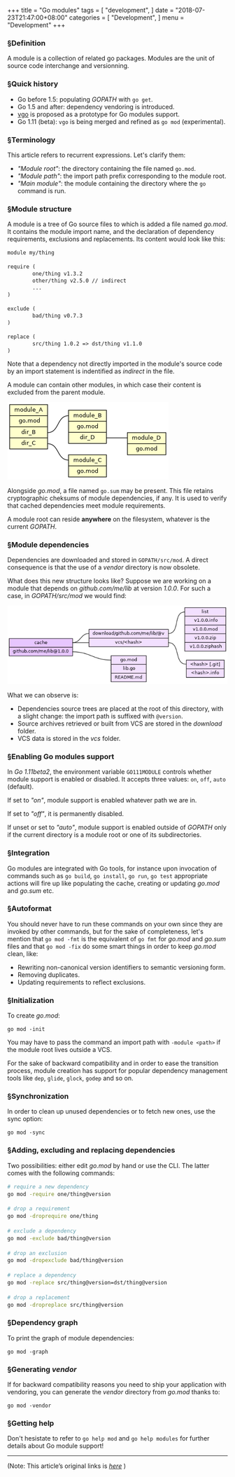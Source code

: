 
+++
title = "Go modules"
tags = [
    "development",
]
date = "2018-07-23T21:47:00+08:00"
categories = [
    "Development",
]
menu = "Development"
+++

### &sect;Definition
A module is a collection of related go packages. Modules are the unit of
source code interchange and versionning.


### &sect;Quick history
- Go before 1.5: populating *GOPATH* with `go get`.
- Go 1.5 and after: dependency vendoring is introduced.
- [vgo] is proposed as a prototype for Go modules support.
- Go 1.11 (beta): `vgo` is being merged and refined as `go mod` (experimental).


### &sect;Terminology
This article refers to recurrent expressions. Let's clarify them:

- *"Module root"*: the directory containing the file named `go.mod`.
- *"Module path"*: the import path prefix corresponding to the module root.
- *"Main module"*: the module containing the directory where the `go` command
is run.


### &sect;Module structure
A module is a tree of Go source files to which is added a file named *go.mod*.
It contains the module import name, and the declaration of dependency
requirements, exclusions and replacements. Its content would look like this:

```text
module my/thing
  
require (
        one/thing v1.3.2
        other/thing v2.5.0 // indirect
        ...
)

exclude (
        bad/thing v0.7.3
)

replace (
        src/thing 1.0.2 => dst/thing v1.1.0
)
```
<!--more-->
Note that a dependency not directly imported in the module's source code by
an import statement is indentified as *indirect* in the file.

A module can contain other modules, in which case their content is excluded
from the parent module.

![](/images/post/20180723215300.png)

Alongside *go.mod*, a file named `go.sum` may be present. This file retains
cryptographic cheksums of module dependencies, if any. It is used to verify
that cached dependencies meet module requirements.

A module root can reside **anywhere** on the filesystem, whatever is the
current *GOPATH*.

### &sect;Module dependencies
Dependencies are downloaded and stored in `GOPATH/src/mod`. A direct
consequence is that the use of a *vendor* directory is now obsolete.

What does this new structure looks like? Suppose we are working on a module
that depends on *github.com/me/lib* at version *1.0.0*. For such a case, in
*GOPATH/src/mod* we would find:

![](/images/post/20180723215301.png)

What we can observe is:

- Dependencies source trees are placed at the root of this directory, with a
slight change: the import path is suffixed with `@version`.
- Source archives retrieved or built from VCS are stored in the *download*
folder.
- VCS data is stored in the *vcs* folder.

### &sect;Enabling Go modules support
In *Go 1.11beta2*, the environment variable `GO111MODULE` controls whether
module support is enabled or disabled. It accepts three values: `on`, `off`,
`auto` (default).

If set to *"on"*, module support is enabled whatever path we are in.

If set to *"off"*, it is permanently disabled.

If unset or set to *"auto"*, module support is enabled outside of
*GOPATH* only if the current directory is a module root or one of
its subdirectories.


### &sect;Integration
Go modules are integrated with Go tools, for instance upon invocation of
commands such as `go build`, `go install`, `go run`, `go test` appropriate
actions will fire up like populating the cache, creating or updating *go.mod*
and *go.sum* etc.

### &sect;Autoformat
You should never have to run these commands on your own since they are
invoked by other commands, but for the sake of completeness, let's mention
that `go mod -fmt` is the equivalent of `go fmt` for *go.mod* and *go.sum*
files and that `go mod -fix` do some smart things in order to keep *go.mod*
clean, like:

- Rewriting non-canonical version identifiers to semantic versioning form.
- Removing duplicates.
- Updating requirements to reflect exclusions.


### &sect;Initialization
To create *go.mod*:
```
go mod -init
```
You may have to pass the command an import path with `-module <path>` if the
module root lives outside a VCS.

For the sake of backward compatibility and in order to ease the transition
process, module creation has support for popular dependency management tools
like `dep`, `glide`, `glock`, `godep` and so on.

### &sect;Synchronization
In order to clean up unused dependencies or to fetch new ones, use the sync
option:

```
go mod -sync
```

### &sect;Adding, excluding and replacing dependencies
Two possibilities: either edit *go.mod* by hand or use the CLI. The latter
comes with the following commands:

```bash
# require a new dependency
go mod -require one/thing@version

# drop a requirement
go mod -droprequire one/thing

# exclude a dependency
go mod -exclude bad/thing@version

# drop an exclusion
go mod -dropexclude bad/thing@version

# replace a dependency
go mod -replace src/thing@version=dst/thing@version

# drop a replacement
go mod -dropreplace src/thing@version
```

### &sect;Dependency graph
To print the graph of module dependencies:

```
go mod -graph
```

### &sect;Generating *vendor*
If for backward compatibility reasons you need to ship your application with
vendoring, you can generate the *vendor* directory from *go.mod* thanks to:

```
go mod -vendor
```

### &sect;Getting help
Don't hesistate to refer to `go help mod` and `go help modules` for further
details about Go module support!

[vgo]: https://github.com/golang/vgo

------------------

(Note: This article’s original links is [*here*](https://systemdump.io/posts/2018-07-22-go-modules "go modules") )
